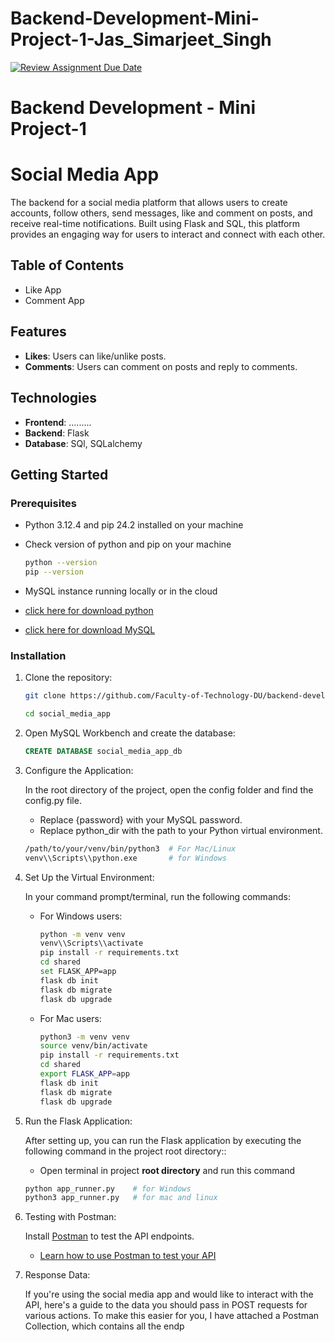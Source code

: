 # Backend-Development-Mini-Project-1-Jas_Simarjeet_Singh
[![Review Assignment Due Date](https://classroom.github.com/assets/deadline-readme-button-22041afd0340ce965d47ae6ef1cefeee28c7c493a6346c4f15d667ab976d596c.svg)](https://classroom.github.com/a/-O3YcVon)
# Backend Development - Mini Project-1
# Social Media App

The backend for a social media platform that allows users to create accounts, follow others, send messages, like and comment on posts, and receive real-time notifications. Built using Flask and SQL, this platform provides an engaging way for users to interact and connect with each other.

## Table of Contents

- Like App
- Comment App

## Features

- **Likes**: Users can like/unlike posts.
- **Comments**: Users can comment on posts and reply to comments.

## Technologies

- **Frontend**: .........
- **Backend**: Flask
- **Database**: SQl, SQLalchemy

## Getting Started

### Prerequisites

- Python 3.12.4 and pip 24.2 installed on your machine
- Check version of python and pip on your machine

    ```bash
    python --version
    pip --version
- MySQL instance running locally or in the cloud
- [click here for download python](https://www.python.org/downloads/release/python-3124/)
- [click here for download MySQL](https://dev.mysql.com/downloads/workbench/)

### Installation

1. Clone the repository:
   ```bash
   git clone https://github.com/Faculty-of-Technology-DU/backend-development-mini-project-1-jassimarjeet.git

   cd social_media_app

2. Open MySQL Workbench and create the database:
    ```sql
    CREATE DATABASE social_media_app_db

3. Configure the Application:

    In the root directory of the project, open the config folder and find the config.py file.

    - Replace {password} with your MySQL password.
    - Replace python_dir with the path to your Python virtual environment.

    
    ```bash
    /path/to/your/venv/bin/python3  # For Mac/Linux
    venv\\Scripts\\python.exe       # for Windows
    
4. Set Up the Virtual Environment:
    
    In your command prompt/terminal, run the following commands:
    - For Windows users:
        ```bash
        python -m venv venv
        venv\\Scripts\\activate
        pip install -r requirements.txt
        cd shared
        set FLASK_APP=app
        flask db init
        flask db migrate
        flask db upgrade
    - For Mac users:
        ```bash
        python3 -m venv venv
        source venv/bin/activate
        pip install -r requirements.txt
        cd shared
        export FLASK_APP=app
        flask db init
        flask db migrate
        flask db upgrade

5. Run the Flask Application:

    After setting up, you can run the Flask application by executing the following command in the project root directory::
    - Open terminal in project **root directory** and run this command
    ```bash
    python app_runner.py    # for Windows
    python3 app_runner.py   # for mac and linux

6. Testing with Postman:
    
    Install [Postman](https://www.postman.com/downloads/) to test the API endpoints.
    - [Learn how to use Postman to test your API](https://learning.postman.com/docs/designing-and-developing-your-api/testing-an-api/)

7. Response Data: 
    
    If you're using the social media app and would like to interact with the API, here's a guide to the data you should pass in POST requests for various actions. To make this easier for you, I have attached a Postman Collection, which contains all the endp
